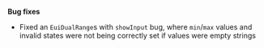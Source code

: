 **Bug fixes**

- Fixed an `EuiDualRange`s with `showInput` bug, where `min`/`max` values and invalid states were not being correctly set if values were empty strings

